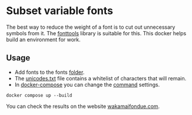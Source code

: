 # Subset variable fonts
The best way to reduce the weight of a font is to cut out unnecessary symbols from it. The [fonttools](https://fonttools.readthedocs.io/en/latest/index.html) library is suitable for this. This docker helps build an environment for work.

## Usage
* Add fonts to the fonts [folder](https://github.com/divasilevski/font-subsets/tree/master/fonts).
* The [unicodes.txt](https://github.com/divasilevski/font-subsets/blob/master/unicodes.txt) file contains a whitelist of characters that will remain.
* In [docker-compose](https://github.com/divasilevski/font-subsets/blob/master/docker-compose.yml#L6) you can change the [command](https://fonttools.readthedocs.io/en/latest/subset/) settings.

```bush
docker compose up --build
```

You can check the results on the website [wakamaifondue.com](https://wakamaifondue.com).

